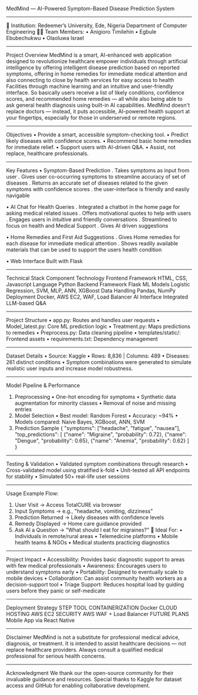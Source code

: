 MedMind — AI-Powered Symptom-Based Disease Prediction System
________________________________________
🏫 Institution:
Redeemer’s University, Ede, Nigeria
Department of Computer Engineering
👨‍💻 Team Members:
•	Anigioro Timilehin 
•	Egbule Ebubechukwu
•	Olaoluwa Israel
________________________________________
Project Overview
MedMind is a smart, AI-enhanced web application designed to revolutionize healthcare empower individuals through artificial intelligence by offering intelligent disease prediction based on reported symptoms, offering in home remedies for immediate medical attention and also connecting to close by health services for easy access to health Facilities through machine learning and an intuitive and user-friendly interface. So basically users receive a list of likely conditions, confidence scores, and recommended home remedies — all while also being able to ask general health diagnosis using built-in AI capabilities.
MedMind doesn't replace doctors — instead, it puts accessible, AI-powered health support at your fingertips, especially for those in underserved or remote regions.
________________________________________
Objectives
•	Provide a smart, accessible symptom-checking tool.
•	Predict likely diseases with confidence scores.
•	Recommend basic home remedies for immediate relief.
•	Support users with AI-driven Q&A.
•	Assist, not replace, healthcare professionals.
________________________________________

Key Features
•	Symptom-Based Prediction
. Takes symptoms as input from user
. Gives user co-occurring symptoms to streamline accuracy of set of diseases
. Returns an accurate set of diseases related to the given symptoms with confidence scores
. the user-interface is friendly and easily navigable

•	AI Chat for Health Queries
. Integrated a chatbot in the home page for asking medical related issues
. Offers motivational quotes to help with users 
. Engages users in intuitive and friendly conversations 
. Streamlined to focus on health and Medical Support
. Gives AI driven suggestions

•	Home Remedies and First Aid Suggestions
. Gives Home remedies for each disease for immediate medical attention
. Shows readily available materials that can be used to support the users health condition

•	Web Interface Built with Flask



________________________________________
Technical Stack
Component	Technology
Frontend Framework	HTML, CSS, Javascript
Language	Python
Backend Framework	Flask
ML Models	Logistic Regression, SVM, MLP, ANN, XGBoost
Data Handling	Pandas, NumPy
Deployment	Docker, AWS EC2, WAF, Load Balancer
AI Interface	Integrated LLM-based Q&A
________________________________________
Project Structure
•	app.py: Routes and handles user requests
•	Model_latest.py: Core ML prediction logic
•	Treatment.py: Maps predictions to remedies
•	Preprocess.py: Data cleaning pipeline
•	templates/static/: Frontend assets
•	requirements.txt: Dependency management
________________________________________
Dataset Details
•	Source: Kaggle
•	Rows: 8,836 | Columns: 489
•	Diseases: 261 distinct conditions
•	Symptom combinations were generated to simulate realistic user inputs and increase model robustness.



________________________________________
Model Pipeline & Performance
1. Preprocessing
•	One-hot encoding for symptoms
•	Synthetic data augmentation for minority classes
•	Removal of noise and missing entries
2. Model Selection
•	Best model: Random Forest
•	Accuracy: ~94%
•	Models compared: Naive Bayes, XGBoost, ANN, SVM
3. Prediction Sample
{
  "symptoms": ["headache", "fatigue", "nausea"],
  "top_predictions": [
    {"name": "Migraine", "probability": 0.72},
    {"name": "Dengue", "probability": 0.65},
    {"name": "Anemia", "probability": 0.62}
  ]
}
________________________________________
Testing & Validation
•	Validated symptom combinations through research
•	Cross-validated model using stratified k-fold
•	Unit-tested all API endpoints for stability
•	Simulated 50+ real-life user sessions
________________________________________
Usage
 Example Flow:
1.	User Visit → Access TotalCURE via browser
2.	Input Symptoms → e.g., "headache, vomiting, dizziness"
3.	Prediction Returned → Likely diseases with confidence levels
4.	Remedy Displayed → Home care guidance provided
5.	Ask AI a Question → "What should I eat for migraines?"
👥 Ideal For:
•	Individuals in remote/rural areas
•	Telemedicine platforms
•	Mobile health teams & NGOs
•	Medical students practicing diagnostics
________________________________________
Project Impact
•	Accessibility: Provides basic diagnostic support to areas with few medical professionals
•	Awareness: Encourages users to understand symptoms early
•	Portability: Designed to eventually scale to mobile devices
•	Collaboration: Can assist community health workers as a decision-support tool
•	Triage Support: Reduces hospital load by guiding users before they panic or self-medicate
________________________________________
Deployment Strategy
STEP	TOOL
CONTAINERIZATION	Docker
CLOUD HOSTING	AWS EC2
SECURITY	AWS WAF + Load Balancer
FUTURE PLANS	Mobile App via React Native
________________________________________

Disclaimer
MedMind is not a substitute for professional medical advice, diagnosis, or treatment.
It is intended to assist healthcare decisions — not replace healthcare providers.
Always consult a qualified medical professional for serious health concerns.
________________________________________
Acknowledgment
We thank our the open-source community for their invaluable guidance and resources. Special thanks to Kaggle for dataset access and GitHub for enabling collaborative development.
